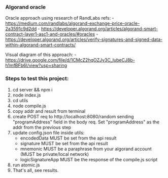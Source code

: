 ### Algorand oracle
Oracle approach using research of RandLabs
refs:
    - https://medium.com/randlabs/algorand-exchange-price-oracle-2a3591c9d2dd 
    - https://developer.algorand.org/articles/algorand-smart-contract-layer1-asc1-and-oracles/#oracles 
    - https://developer.algorand.org/articles/verify-signatures-and-signed-data-within-algorand-smart-contracts/

Visual diagram of this approach:
    - https://drive.google.com/file/d/1CMcZ2hqOZJy3C_lubeCJ8b-h1mfBFb6l/view?usp=sharing


### Steps to test this project:
1. cd server && npm i
2. node index.js
3. cd utils
4. node compile.js
5. copy addr and result from terminal
6. create POST req to http://localhost:8080/random sending "programAddress" field in the body req. Set "programAddress" as the addr from the previous step
7. update config.json file inside utils:
    - encodedData MUST be set from the api result
    - signature MUST be set from the api result
    - mnemonic MUST be a paraphrase from your algorand account (MUST be private/local network)
    - logicSignatureApp MUST be the response of the compile.js script
8. run atomic.js
9. That's all, see results.

